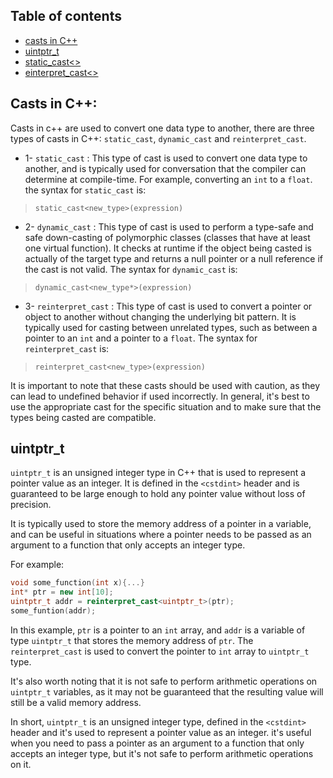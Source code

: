 ## Table of contents
- [casts in C++](#casts-in-c++)
- [uintptr_t](#vuintptr_t)
- [static_cast<>](#static_cast<>)
- [einterpret_cast<>](#einterpret_cast<>)

## Casts in C++:

Casts in c++ are used to convert one data type to another, there are three types of casts in C++: `static_cast`, `dynamic_cast` and `reinterpret_cast`.

- 1- `static_cast` : This type of cast is used to convert one data type to another, and is typically used for conversation that the compiler can determine at compile-time. For example, converting an `int` to a `float`. the syntax for `static_cast` is:
 > `static_cast<new_type>(expression)`
 
 - 2- `dynamic_cast` : This type of cast is used to perform a type-safe and safe down-casting of polymorphic classes (classes that have at least one virtual function). It checks at runtime if the object being casted is actually of the target type and returns a null pointer or a null reference if the cast is not valid. The syntax for `dynamic_cast` is: 
 > `dynamic_cast<new_type*>(expression)`
 
 - 3- `reinterpret_cast` : This type of cast is used to convert a pointer or object to another without changing the underlying bit pattern. It is typically used for casting between unrelated types, such as between a pointer to an `int` and a pointer to a `float`. The syntax for `reinterpret_cast` is:
 > `reinterpret_cast<new_type>(expression)`
 
 It is important to note that these casts should be used with caution, as they can lead to undefined behavior if used incorrectly. In general, it's best to use the appropriate cast for the specific situation and to make sure that the types being casted are compatible.


## uintptr_t

`uintptr_t` is an unsigned integer type in C++ that is used to represent a pointer value as an integer. It is defined in the `<cstdint>` header and is guaranteed to be large enough to hold any pointer value without loss of precision.

It is typically used to store the memory address of a pointer in a variable, and can be useful in situations where a pointer needs to be passed as an argument to a function that only accepts an integer type.

For example:

```C++
void some_function(int x){...}
int* ptr = new int[10];
uintptr_t addr = reinterpret_cast<uintptr_t>(ptr);
some_funtion(addr);
```

In this example, `ptr` is a pointer to an `int` array, and `addr` is a variable of type `uintptr_t` that stores the memory address of `ptr`. The `reinterpret_cast` is used to convert the pointer to `int` array to `uintptr_t` type.

It's also worth noting that it is not safe to perform arithmetic operations on `uintptr_t` variables, as it may not be guaranteed that the resulting value will still be a valid memory address.

In short, `uintptr_t` is an unsigned integer type, defined in the `<cstdint>` header and it's used to represent a pointer value as an integer. it's useful when you need to pass a pointer as an argument to a function that only accepts an integer type, but it's not safe to perform arithmetic operations on it.
